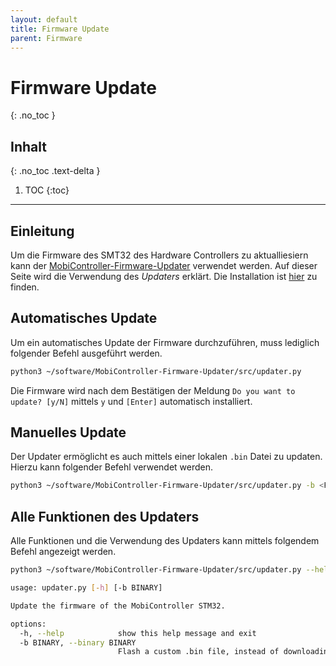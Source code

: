 ```yaml
---
layout: default
title: Firmware Update
parent: Firmware
---
```


# Firmware Update
{: .no_toc }

## Inhalt
{: .no_toc .text-delta }

1. TOC
{:toc}

---

## Einleitung

Um die Firmware des SMT32 des Hardware Controllers zu aktualliesiern kann der [MobiController-Firmware-Updater](https://github.com/FHWN-Robotik/MobiController-Firmware-Updater) verwendet werden.
Auf dieser Seite wird die Verwendung des *Updaters* erklärt.
Die Installation ist [hier]({{site.url}}/setup/mobi/image_erstellen.html#firmware-updater) zu finden.

## Automatisches Update

Um ein automatisches Update der Firmware durchzuführen, muss lediglich folgender Befehl ausgeführt werden.

```bash
python3 ~/software/MobiController-Firmware-Updater/src/updater.py
```

Die Firmware wird nach dem Bestätigen der Meldung `Do you want to update? [y/N]` mittels `y` und `[Enter]` automatisch installiert.

## Manuelles Update

Der Updater ermöglicht es auch mittels einer lokalen `.bin` Datei zu updaten. Hierzu kann folgender Befehl verwendet werden.

```bash
python3 ~/software/MobiController-Firmware-Updater/src/updater.py -b <Firmware Pfad>
```

## Alle Funktionen des Updaters

Alle Funktionen und die Verwendung des Updaters kann mittels folgendem Befehl angezeigt werden.

```bash
python3 ~/software/MobiController-Firmware-Updater/src/updater.py --help
```

```bash
usage: updater.py [-h] [-b BINARY]

Update the firmware of the MobiController STM32.

options:
  -h, --help            show this help message and exit
  -b BINARY, --binary BINARY
                        Flash a custom .bin file, instead of downloading it from GitHub.
```
